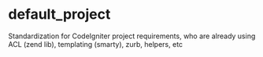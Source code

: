 default_project
===============

Standardization for CodeIgniter project requirements, who are already using ACL (zend lib), templating (smarty), zurb, helpers, etc
